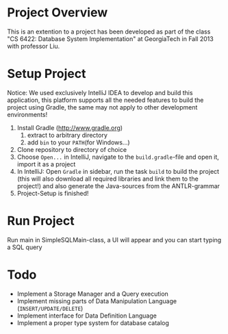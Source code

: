 Project Overview
=======
This is an extention to a project has been developed as part of the class "CS 6422: Database System Implementation" at GeorgiaTech in Fall 2013 with professor Liu.

Setup Project
=======

Notice: We used exclusively IntelliJ IDEA to develop and build this application, this platform supports all the needed
features to build the project using Gradle, the same may not apply to other development environments!

1. Install Gradle (http://www.gradle.org)
	1. extract to arbitrary directory
	2. add `bin` to your `PATH`(for Windows...)
2. Clone repository to directory of choice
4. Choose `Open...` in IntelliJ, navigate to the `build.gradle`-file and open it, import it as a project
5. In IntelliJ: Open `Gradle` in sidebar, run the task `build` to build the project (this will also download all
    required libraries and link them to the project!) and also generate the Java-sources from the ANTLR-grammar
6. Project-Setup is finished!

Run Project
=======

Run main in SimpleSQLMain-class, a UI will appear and you can start typing a SQL query


Todo
=======
* Implement a Storage Manager and a Query execution
* Implement missing parts of Data Manipulation Language (`INSERT/UPDATE/DELETE`)
* Implement interface for Data Definition Language
* Implement a proper type system for database catalog
